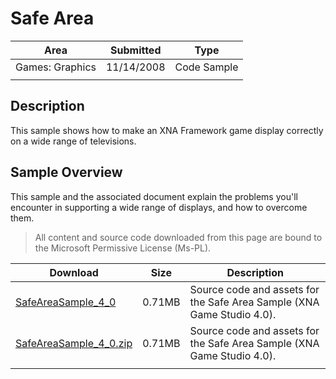 # Safe Area

|Area|Submitted|Type|
|-|-|-|
Games: Graphics|11/14/2008|Code Sample
||||

## Description

This sample shows how to make an XNA Framework game display correctly on a wide range of televisions.

## Sample Overview

This sample and the associated document explain the problems you'll encounter in supporting a wide range of displays, and how to overcome them.

> All content and source code downloaded from this page are bound to the Microsoft Permissive License (Ms-PL).

Download | Size | Description
---|---|---|
[SafeAreaSample_4_0](https://github.com/simondarksidej/XNAGameStudio/tree/master/Samples/SafeAreaSample_4_0) | 0.71MB | Source code and assets for the Safe Area Sample (XNA Game Studio 4.0).
[SafeAreaSample_4_0.zip](https://github.com/simondarksidej/XNAGameStudioZips/tree/master/Samples/SafeAreaSample_4_0.zip) | 0.71MB | Source code and assets for the Safe Area Sample (XNA Game Studio 4.0).
||||
